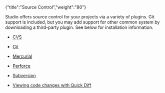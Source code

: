 {"title":"Source Control","weight":"80"} 

Studio offers source control for your projects via a variety of plugins. Git support is included, but you may add support for other common system by downloading a third-party plugin. See below for installation information.

*   [CVS](/docs/appc/Axway_Appcelerator_Studio/Axway_Appcelerator_Studio_Guide/Source_Control/CVS/)
    
*   [Git](/docs/appc/Axway_Appcelerator_Studio/Axway_Appcelerator_Studio_Guide/Source_Control/Git/)
    
*   [Mercurial](/docs/appc/Axway_Appcelerator_Studio/Axway_Appcelerator_Studio_Guide/Source_Control/Mercurial/)
    
*   [Perforce](/docs/appc/Axway_Appcelerator_Studio/Axway_Appcelerator_Studio_Guide/Source_Control/Perforce/)
    
*   [Subversion](/docs/appc/Axway_Appcelerator_Studio/Axway_Appcelerator_Studio_Guide/Source_Control/Subversion/)
    
*   [Viewing code changes with Quick Diff](/docs/appc/Axway_Appcelerator_Studio/Axway_Appcelerator_Studio_Guide/Source_Control/Viewing_code_changes_with_Quick_Diff/)